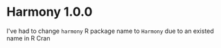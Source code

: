 # Harmony 1.0.0

I've had to change `harmony` R package name to `Harmony` due to an existed name in R Cran
